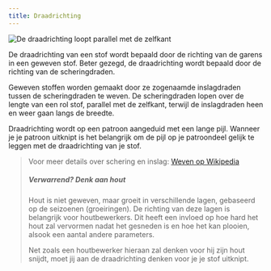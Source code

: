 ```yaml
---
title: Draadrichting
---
```


![De draadrichting loopt parallel met de zelfkant](fabric-grain.jpg)

De draadrichting van een stof wordt bepaald door de richting van de garens in een geweven stof. Beter gezegd, de draadrichting wordt bepaald door de richting van de scheringdraden.

Geweven stoffen worden gemaakt door ze zogenaamde inslagdraden tussen de scheringdraden te weven. De scheringdraden lopen over de lengte van een rol stof, parallel met de zelfkant, terwijl de inslagdraden heen en weer gaan langs de breedte.

Draadrichting wordt op een patroon aangeduid met een lange pijl. Wanneer je je patroon uitknipt is het belangrijk om de pijl op je patroondeel gelijk te leggen met de draadrichting van je stof.

> Voor meer details over schering en inslag: [Weven op Wikipedia](https://nl.wikipedia.org/wiki/Weven)
> 
> ##### Verwarrend? Denk aan hout
> 
> Hout is niet geweven, maar groeit in verschillende lagen, gebaseerd op de seizoenen (groeiringen). De richting van deze lagen is belangrijk voor houtbewerkers. Dit heeft een invloed op hoe hard het hout zal vervormen nadat het gesneden is en hoe het kan plooien, alsook een aantal andere parameters.
> 
> Net zoals een houtbewerker hieraan zal denken voor hij zijn hout snijdt, moet jij aan de draadrichting denken voor je je stof uitknipt.